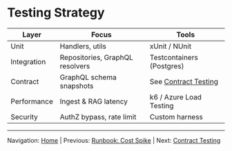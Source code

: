 # Testing Strategy

| Layer | Focus | Tools |
|-------|-------|-------|
| Unit | Handlers, utils | xUnit / NUnit |
| Integration | Repositories, GraphQL resolvers | Testcontainers (Postgres) |
| Contract | GraphQL schema snapshots | See [Contract Testing](contract_testing.md) |
| Performance | Ingest & RAG latency | k6 / Azure Load Testing |
| Security | AuthZ bypass, rate limit | Custom harness |

---
Navigation: [Home](home.md) | Previous: [Runbook: Cost Spike](runbook_cost_spike.md) | Next: [Contract Testing](contract_testing.md)

